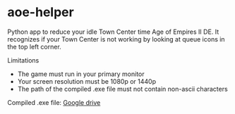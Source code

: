 # aoe-helper
Python app to reduce your idle Town Center time Age of Empires II DE.
It recognizes if your Town Center is not working by looking at queue icons in the top left corner.

Limitations
 - The game must run in your primary monitor
 - Your screen resolution must be 1080p or 1440p
 - The path of the compiled .exe file must not contain non-ascii characters

Compiled .exe file: [Google drive](https://drive.google.com/file/d/1WNy_guMbX5oMQd2GBJNovHbcFZY3cCSm/view?usp=sharing)
